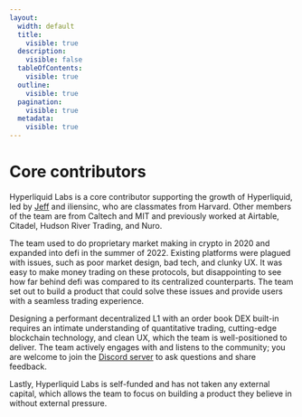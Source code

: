 ```yaml
---
layout:
  width: default
  title:
    visible: true
  description:
    visible: false
  tableOfContents:
    visible: true
  outline:
    visible: true
  pagination:
    visible: true
  metadata:
    visible: true
---
```


# Core contributors

Hyperliquid Labs is a core contributor supporting the growth of Hyperliquid, led by [Jeff](https://twitter.com/chameleon_jeff) and iliensinc, who are classmates from Harvard. Other members of the team are from Caltech and MIT and previously worked at Airtable, Citadel, Hudson River Trading, and Nuro.

The team used to do proprietary market making in crypto in 2020 and expanded into defi in the summer of 2022. Existing platforms were plagued with issues, such as poor market design, bad tech, and clunky UX. It was easy to make money trading on these protocols, but disappointing to see how far behind defi was compared to its centralized counterparts. The team set out to build a product that could solve these issues and provide users with a seamless trading experience.

Designing a performant decentralized L1 with an order book DEX built-in requires an intimate understanding of quantitative trading, cutting-edge blockchain technology, and clean UX, which the team is well-positioned to deliver. The team actively engages with and listens to the community; you are welcome to join the [Discord server](https://discord.gg/hyperliquid) to ask questions and share feedback.

Lastly, Hyperliquid Labs is self-funded and has not taken any external capital, which allows the team to focus on building a product they believe in without external pressure.
